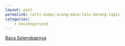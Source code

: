 ```yaml
---
layout: post
permalink: /arti-mimpi-orang-masa-lalu-datang-lagi/
categories:
    - Uncategorized
---
```


[Baca Selengkapnya](/10)